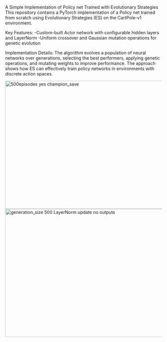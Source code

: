 A Simple Implementation of Policy net Trained with Evolutionary Strategies
This repository contains a PyTorch implementation of a Policy net trained from scratch using Evolutionary Strategies (ES) on the CartPole-v1 environment.

Key Features:
-Custom-built Actor network with configurable hidden layers and LayerNorm
-Uniform crossover and Gaussian mutation operations for genetic evolution

Implementation Details:
The algorithm evolves a population of neural networks over generations,
selecting the best performers, applying genetic operations, and mutating weights to improve performance. 
The approach shows how ES can effectively train policy networks in environments with discrete action spaces.

<img width="552" height="413" alt="500episodes yes champion_save" src="https://github.com/user-attachments/assets/73ac1ec4-bcec-4079-b137-5d89bad25f75" />
<img width="552" height="413" alt="generation_size 500 LayerNorm update no outputs" src="https://github.com/user-attachments/assets/e2b12619-c98e-4b15-894f-509ae6eb124d" />
